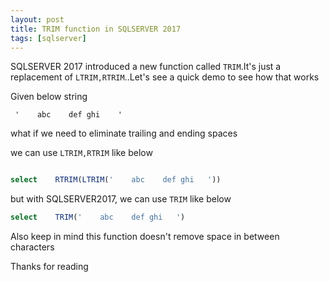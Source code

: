 ```yaml
---
layout: post
title: TRIM function in SQLSERVER 2017
tags: [sqlserver]
---
```


SQLSERVER 2017 introduced a new function called `TRIM`.It's just a replacement of `LTRIM,RTRIM`..Let's see a quick demo to see how that works

Given below string

` '    abc    def ghi    '`

what if we need to eliminate trailing and ending spaces

we can use `LTRIM,RTRIM` like below

```sql

select    RTRIM(LTRIM('    abc    def ghi   '))
```

but with SQLSERVER2017, we can use `TRIM` like below

```sql
select    TRIM('    abc    def ghi   ')
```

Also keep in mind this function doesn't remove space in between characters

Thanks for reading
